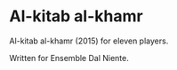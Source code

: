 Al-kitab al-khamr
=================

Al-kitab al-khamr (2015) for eleven players.

Written for Ensemble Dal Niente.